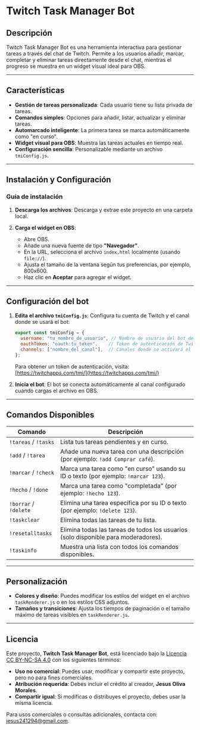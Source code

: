 
# Twitch Task Manager Bot

## Descripción

Twitch Task Manager Bot es una herramienta interactiva para gestionar tareas a través del chat de Twitch. Permite a los usuarios añadir, marcar, completar y eliminar tareas directamente desde el chat, mientras el progreso se muestra en un widget visual ideal para OBS.

---

## Características

- **Gestión de tareas personalizada**: Cada usuario tiene su lista privada de tareas.
- **Comandos simples**: Opciones para añadir, listar, actualizar y eliminar tareas.
- **Automarcado inteligente**: La primera tarea se marca automáticamente como "en curso".
- **Widget visual para OBS**: Muestra las tareas actuales en tiempo real.
- **Configuración sencilla**: Personalizable mediante un archivo `tmiConfig.js`.

---

## Instalación y Configuración

### **Guía de instalación**
1. **Descarga los archivos**:
   Descarga y extrae este proyecto en una carpeta local.

2. **Carga el widget en OBS**:
   - Abre OBS.
   - Añade una nueva fuente de tipo **"Navegador"**.
   - En la URL, selecciona el archivo `index.html` localmente (usando `file://`).
   - Ajusta el tamaño de la ventana según tus preferencias, por ejemplo, 800x600.
   - Haz clic en **Aceptar** para agregar el widget.

---

## Configuración del bot

1. **Edita el archivo `tmiConfig.js`**:
   Configura tu cuenta de Twitch y el canal donde se usará el bot:
   ```javascript
   export const tmiConfig = {
     username: "tu_nombre_de_usuario", // Nombre de usuario del bot de Twitch
     oauthToken: "oauth:tu_token",    // Token de autenticación de Twitch
     channels: ["nombre_del_canal"],  // Canales donde se activará el bot
   };
   ```
   Para obtener un token de autenticación, visita: [https://twitchapps.com/tmi/](https://twitchapps.com/tmi/)

2. **Inicia el bot**:
   El bot se conecta automáticamente al canal configurado cuando cargas el archivo en OBS.

---

## Comandos Disponibles

| **Comando**         | **Descripción**                                                                          |
|----------------------|------------------------------------------------------------------------------------------|
| `!tareas` / `!tasks` | Lista tus tareas pendientes y en curso.                                                  |
| `!add` / `!tarea`    | Añade una nueva tarea con una descripción (por ejemplo: `!add Comprar café`).             |
| `!marcar` / `!check` | Marca una tarea como "en curso" usando su ID o texto (por ejemplo: `!marcar 123`).        |
| `!hecho` / `!done`   | Marca una tarea como "completada" (por ejemplo: `!hecho 123`).                            |
| `!borrar` / `!delete`| Elimina una tarea específica por su ID o texto (por ejemplo: `!delete 123`).              |
| `!taskclear`         | Elimina todas las tareas de tu lista.                                                    |
| `!resetalltasks`     | Elimina todas las tareas de todos los usuarios (solo disponible para moderadores).        |
| `!taskinfo`          | Muestra una lista con todos los comandos disponibles.                                    |

---

## Personalización

- **Colores y diseño**: Puedes modificar los estilos del widget en el archivo `taskRenderer.js` o en los estilos CSS adjuntos.
- **Tamaños y transiciones**: Ajusta los tiempos de paginación o el tamaño máximo de tareas visibles en `taskRenderer.js`.

---

## Licencia

Este proyecto, **Twitch Task Manager Bot**, está licenciado bajo la [Licencia CC BY-NC-SA 4.0](https://creativecommons.org/licenses/by-nc-sa/4.0/) con los siguientes términos:

- **Uso no comercial**: Puedes usar, modificar y compartir este proyecto, pero no para fines comerciales.
- **Atribución requerida**: Debes incluir el crédito al creador, **Jesus Oliva Morales**.
- **Compartir igual**: Si modificas o distribuyes el proyecto, debes usar la misma licencia.

Para usos comerciales o consultas adicionales, contacta con: [jesus241294@gmail.com](mailto:jesus241294@gmail.com).